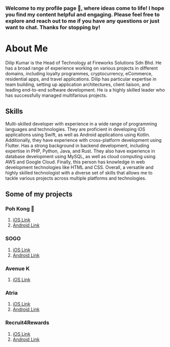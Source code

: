 ### Welcome to my profile page 🔭, where ideas come to life! I hope you find my content helpful and engaging. Please feel free to explore and reach out to me if you have any questions or just want to chat. Thanks for stopping by!

<!--
**dilipkumar4813/dilipkumar4813** is a ✨ _special_ ✨ repository because its `README.md` (this file) appears on your GitHub profile.

Here are some ideas to get you started:

- 🔭 I’m currently working on ...
- 🌱 I’m currently learning ...
- 👯 I’m looking to collaborate on ...
- 🤔 I’m looking for help with ...
- 💬 Ask me about ...
- 📫 How to reach me: ...
- 😄 Pronouns: ...
- ⚡ Fun fact: ...
-->

# About Me

Dilip Kumar is the Head of Technology at Fireworks Solutions Sdn Bhd. He has a broad range of experience working on various projects in different domains, including loyalty programmes, cryptocurrency, eCommerce, residential apps, and travel applications. Dilip has particular expertise in team building, setting up application architectures, client liaison, and leading end-to-end software development. He is a highly skilled leader who has successfully managed multifarious projects.

## Skills

Multi-skilled developer with experience in a wide range of programming languages and technologies. They are proficient in developing iOS applications using Swift, as well as Android applications using Kotlin. Additionally, they have experience with cross-platform development using Flutter. Has a strong background in backend development, including expertise in PHP, Python, Java, and Rust. They also have experience in database development using MySQL, as well as cloud computing using AWS and Google Cloud. Finally, this person has knowledge in web development technologies like HTML and CSS. Overall, a versatile and highly skilled technologist with a diverse set of skills that allows me to tackle various projects across multiple platforms and technologies.

## Some of my projects

### Poh Kong :iphone:
1. [iOS Link](https://apps.apple.com/sg/app/poh-kong-jeweland/id1490755060)
1. [Android Link](https://play.google.com/store/apps/details?id=my.fireworks.pohkong&hl=en&gl=US)

### SOGO
1. [iOS Link](https://apps.apple.com/my/app/mysogo/id1213284062)
2. [Android Link](https://play.google.com/store/apps/details?id=com.incredibleqr.mysogo&hl=en&gl=US)

### Avenue K
1. [iOS Link](https://apps.apple.com/ng/app/avenue-k/id1502547158)


### Atria
1. [iOS Link](https://apps.apple.com/my/app/atria/id1437137050)
1. [Android Link](https://play.google.com/store/apps/details?id=my.fireworks.atria&hl=en&gl=US)

### Recruit4Rewards
1. [iOS Link](https://apps.apple.com/us/app/recruit4rewards/id1574454836)
1. [Android Link](https://play.google.com/store/apps/details?id=com.fireworks.jump_retail)
